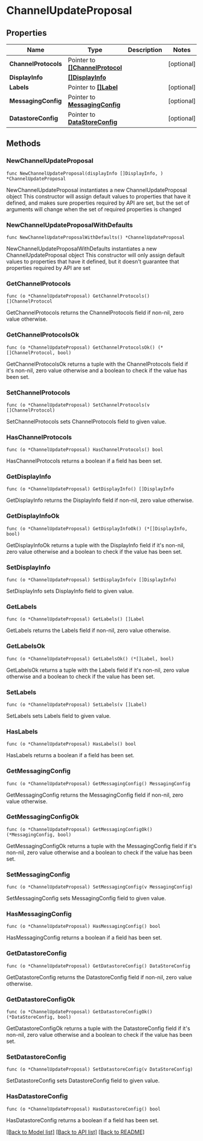 # ChannelUpdateProposal

## Properties

Name | Type | Description | Notes
------------ | ------------- | ------------- | -------------
**ChannelProtocols** | Pointer to [**[]ChannelProtocol**](ChannelProtocol.md) |  | [optional] 
**DisplayInfo** | [**[]DisplayInfo**](DisplayInfo.md) |  | 
**Labels** | Pointer to [**[]Label**](Label.md) |  | [optional] 
**MessagingConfig** | Pointer to [**MessagingConfig**](MessagingConfig.md) |  | [optional] 
**DatastoreConfig** | Pointer to [**DataStoreConfig**](DataStoreConfig.md) |  | [optional] 

## Methods

### NewChannelUpdateProposal

`func NewChannelUpdateProposal(displayInfo []DisplayInfo, ) *ChannelUpdateProposal`

NewChannelUpdateProposal instantiates a new ChannelUpdateProposal object
This constructor will assign default values to properties that have it defined,
and makes sure properties required by API are set, but the set of arguments
will change when the set of required properties is changed

### NewChannelUpdateProposalWithDefaults

`func NewChannelUpdateProposalWithDefaults() *ChannelUpdateProposal`

NewChannelUpdateProposalWithDefaults instantiates a new ChannelUpdateProposal object
This constructor will only assign default values to properties that have it defined,
but it doesn't guarantee that properties required by API are set

### GetChannelProtocols

`func (o *ChannelUpdateProposal) GetChannelProtocols() []ChannelProtocol`

GetChannelProtocols returns the ChannelProtocols field if non-nil, zero value otherwise.

### GetChannelProtocolsOk

`func (o *ChannelUpdateProposal) GetChannelProtocolsOk() (*[]ChannelProtocol, bool)`

GetChannelProtocolsOk returns a tuple with the ChannelProtocols field if it's non-nil, zero value otherwise
and a boolean to check if the value has been set.

### SetChannelProtocols

`func (o *ChannelUpdateProposal) SetChannelProtocols(v []ChannelProtocol)`

SetChannelProtocols sets ChannelProtocols field to given value.

### HasChannelProtocols

`func (o *ChannelUpdateProposal) HasChannelProtocols() bool`

HasChannelProtocols returns a boolean if a field has been set.

### GetDisplayInfo

`func (o *ChannelUpdateProposal) GetDisplayInfo() []DisplayInfo`

GetDisplayInfo returns the DisplayInfo field if non-nil, zero value otherwise.

### GetDisplayInfoOk

`func (o *ChannelUpdateProposal) GetDisplayInfoOk() (*[]DisplayInfo, bool)`

GetDisplayInfoOk returns a tuple with the DisplayInfo field if it's non-nil, zero value otherwise
and a boolean to check if the value has been set.

### SetDisplayInfo

`func (o *ChannelUpdateProposal) SetDisplayInfo(v []DisplayInfo)`

SetDisplayInfo sets DisplayInfo field to given value.


### GetLabels

`func (o *ChannelUpdateProposal) GetLabels() []Label`

GetLabels returns the Labels field if non-nil, zero value otherwise.

### GetLabelsOk

`func (o *ChannelUpdateProposal) GetLabelsOk() (*[]Label, bool)`

GetLabelsOk returns a tuple with the Labels field if it's non-nil, zero value otherwise
and a boolean to check if the value has been set.

### SetLabels

`func (o *ChannelUpdateProposal) SetLabels(v []Label)`

SetLabels sets Labels field to given value.

### HasLabels

`func (o *ChannelUpdateProposal) HasLabels() bool`

HasLabels returns a boolean if a field has been set.

### GetMessagingConfig

`func (o *ChannelUpdateProposal) GetMessagingConfig() MessagingConfig`

GetMessagingConfig returns the MessagingConfig field if non-nil, zero value otherwise.

### GetMessagingConfigOk

`func (o *ChannelUpdateProposal) GetMessagingConfigOk() (*MessagingConfig, bool)`

GetMessagingConfigOk returns a tuple with the MessagingConfig field if it's non-nil, zero value otherwise
and a boolean to check if the value has been set.

### SetMessagingConfig

`func (o *ChannelUpdateProposal) SetMessagingConfig(v MessagingConfig)`

SetMessagingConfig sets MessagingConfig field to given value.

### HasMessagingConfig

`func (o *ChannelUpdateProposal) HasMessagingConfig() bool`

HasMessagingConfig returns a boolean if a field has been set.

### GetDatastoreConfig

`func (o *ChannelUpdateProposal) GetDatastoreConfig() DataStoreConfig`

GetDatastoreConfig returns the DatastoreConfig field if non-nil, zero value otherwise.

### GetDatastoreConfigOk

`func (o *ChannelUpdateProposal) GetDatastoreConfigOk() (*DataStoreConfig, bool)`

GetDatastoreConfigOk returns a tuple with the DatastoreConfig field if it's non-nil, zero value otherwise
and a boolean to check if the value has been set.

### SetDatastoreConfig

`func (o *ChannelUpdateProposal) SetDatastoreConfig(v DataStoreConfig)`

SetDatastoreConfig sets DatastoreConfig field to given value.

### HasDatastoreConfig

`func (o *ChannelUpdateProposal) HasDatastoreConfig() bool`

HasDatastoreConfig returns a boolean if a field has been set.


[[Back to Model list]](../README.md#documentation-for-models) [[Back to API list]](../README.md#documentation-for-api-endpoints) [[Back to README]](../README.md)


